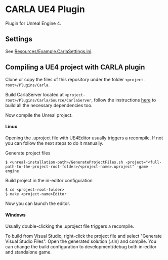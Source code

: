 CARLA UE4 Plugin
================

Plugin for Unreal Engine 4.

Settings
--------

See [Resources/Example.CarlaSettings.ini](Resources/Example.CarlaSettings.ini).

Compiling a UE4 project with CARLA plugin
-----------------------------------------

Clone or copy the files of this repository under the folder
`<project-root>/Plugins/Carla`.

Build CarlaServer located at `<project-root>/Plugins/Carla/Source/CarlaServer`,
follow the instructions [here](Source/CarlaServer/README.md) to build all the
necessary dependencies too.

Now compile the Unreal project.

#### Linux

Opening the .uproject file with UE4Editor usually triggers a recompile. If not
you can follow the next steps to do it manually.

Generate project files

    $ <unreal-installation-path>/GenerateProjectFiles.sh -project="<full-path-to-the-project-root-folder>/<project-name>.uproject" -game -engine

Build project in the in-editor configuration

    $ cd <project-root-folder>
    $ make <project-name>Editor

Now you can launch the editor.

#### Windows

Usually double-clicking the .uproject file triggers a recompile.

To build from Visual Studio, right-click the project file and select "Generate
Visual Studio Files". Open the generated solution (.sln) and compile. You can
change the build configuration to development/debug both in-editor and
standalone game.
